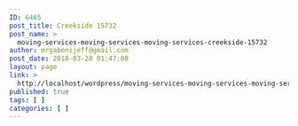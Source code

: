```yaml
---
ID: 6465
post_title: Creekside 15732
post_name: >
  moving-services-moving-services-moving-services-creekside-15732
author: mrgabonijeff@gmail.com
post_date: 2018-03-28 01:47:08
layout: page
link: >
  http://localhost/wordpress/moving-services-moving-services-moving-services-creekside-15732/
published: true
tags: [ ]
categories: [ ]
---
```


